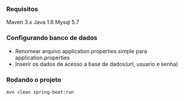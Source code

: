 ### Requisitos
Maven 3.x
Java 1.8
Mysql 5.7

### Configurando banco de dados

 - Renomear arquivo application.properties.simple para application.properties
 - Inserir os dados de acesso a base de dados(url, usuario e senha)

### Rodando o projeto

`mvn clean spring-boot:run`
